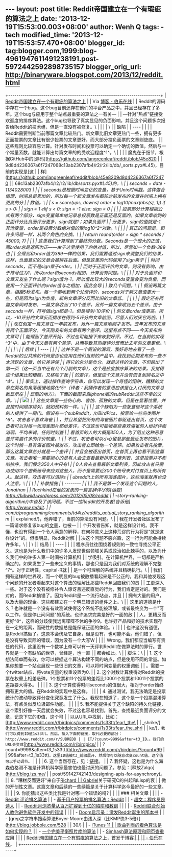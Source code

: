--- layout: post title: Reddit帝国建立在一个有瑕疵的算法之上 date:
'2013-12-19T15:53:00.003+08:00' author: Wenh Q tags: - tech
modified\_time: '2013-12-19T15:53:57.470+08:00' blogger\_id:
tag:blogger.com,1999:blog-4961947611491238191.post-5972442592898735157
blogger\_orig\_url: http://binaryware.blogspot.com/2013/12/reddit.html
---
+--------------------------------------------------------------------------+
| [Reddit帝国建立在一个有瑕疵的算法之上](http://blog.jobbole.com/53406/)   |
| Via [博客 - 伯乐在线](http://blog.jobbole.com/)                          |
| Reddit的源码中存在一个bug。这个bug目前还存在他们的平台产品之中，并且已经存在了多年。这个bug与应用于整个站点最重要的算法之一有关— |
| —针对"热点"链接受欢迎度的排序算法。这个bug也导致了真实显见的负面影响，并且这个问题多次报告给Reddit的技术组，但是一直没有被修复。\ |
|                                                                          |
| \                                                                        |
| 缺陷                                                                     |
| ----                                                                     |
|                                                                          |
| Reddit需要判断当前哪篇文章比较热门。新文章比旧文章更热门一些，拥有更多正面投票的文章比有很少投票的文章更好，而大部分投负面票的文章则垫底。 |
| 这些规则比较容易计算。针对发布时间和投票可以确定一个确切的数值，然后与一个常量系数，就能计算出每篇文章的的受欢迎程度^1^。\ |
|                                                                          |
| 魔鬼在于细节，根据GitHub中的[源码](https://github.com/iangreenleaf/reddit/blob/45e820 |
| 9d8d4236367a6f7247068c13ab2307afb4/r2/r2/lib/db/_sorts.pyx#L45)，目前的实现是[这 |
| 样](https://github.com/iangreenleaf/reddit/blob/45e8209d8d4236367a6f72470 |
| 68c13ab2307afb4/r2/r2/lib/db/_sorts.pyx#L45)的。\                        |
|     seconds = date - 1134028003                                          |
|                                                                          |
| seconds是根据时间变化的变量，基于Unix时间戳。这样做合情理，时间总是累加的，所以每一个新文章发布都较之前发布的文章在时间上拥有更高的分 |
| 数值。\                                                                  |
|     s = score(ups, downs)  order = log10(max(abs(s), 1))  if s > 0:      |
|  sign = 1  elif s < 0:      sign = -1  else:      sign = 0               |
|                                                                          |
| 投票部分计算根据公式有两个部分，sign变量简单地记录总投票数是正面还是反面的。如果文章收到的正面评分比负面评分更多，sign就是1；如果负面评 |
| 分更多，sign的值就是-1.其他变量，order是投票分数绝对值的取log10^2^对数。\ |
|                                                                          |
| 真正的问题是，和许多问题一样，从两个角色的交换。\                        |
|     return round(order + sign * seconds / 45000, 7)                      |
|                                                                          |
| 这里我们计算得到了最终的分数。Seconds是一个很大的正值，而order总是返回为正——由于这里使用了的绝对值，所以，尽管如一个负数-389也 |
| 会得到和order值为389一样的结果，我们需要通过sign来调整我们的结果，这样，负面意见的文章会被排在后面。但是这里的代码使用了sign乘于 |
| 时间seconds，而不是sign乘于order。\                                      |
| 而对于正面评价的文章，则没有影响，由于符号位为1，所以order和seconds相加，计算没有问题。\ |
|                                                                          |
| 对于负面评价文章又发生了什么呢？sign值为-1，所以值比较大的seconds变量会变为负值，而使用一个正面评价的order值与之相加，因此会导 |
| 致几个问题。\                                                            |
| 假设两篇文章，相距5秒发布。每一个都收到两个父母评价，seconds对于新文章值更大一些，但是因为sign为负值，新的文章评分反而比旧的文章低。 |
| \                                                                        |
| 假定还有两篇文章同时发布，一篇文章收到了10个差评，另外一篇文章收到五个差评。由于seconds一样，符号值sign都是-1，但是得到-10评价 |
| 的文章order值更高。所以，-10评分的文章反而排序在得到-5评分的文章前面，尽管人们讨厌它两倍。\ |
|                                                                          |
| 现在假定一篇文章在一年前发布，另外一篇文章刚刚才发布。去年发布的文章有两个正面评分，今天刚发布的文章有两个差评。这里有点不同——今天发布的文章可 |
| 能得到了差评开始，不过也可能接下来收到好评。不过，在当前的实现^3^中，由于今天文章有两个差评，从而导致其热度评分反而比去年的文章更低。\ |
|                                                                          |
| \                                                                        |
| 后续                                                                     |
| ----                                                                     |
|                                                                          |
| 这并不是一个假设的漏洞，我好奇地去看了一些Reddit的公共库的代码是否也应用在他们当前的产品中，我找到近期发布的一些不太活跃的文章，给它差评使 |
| 得它的总分是负分。就是这样的文章，不但跌出了第一页（这一页当中还有几个月前的文章），这个是热度排序算法的结果。我觉得这个结果比较糟糕，又移除了我 |
| 的差评，但是这个文章并没有恢复到排名之中^4^。\                           |
| 事实上，通过操作查询字符串，你可以发现一个奇怪的陷阱，糟糕的文章在莫名的角落缓慢地腐化^5^（译者：我猜作者的意思应该是让人讨厌的文章总数显示在 |
| 显眼的地方）。下面的截图来自iphone版的subReddit这些不幸的文章。\         |
| ![](http://ww3.sinaimg.cn/large/7cc829d3gw1ebm0rx0yprj20ht0a4abt.jpg)\   |
| 这些文章是一些伤心的、害怕、孤独的文章。但是在显著位置，并且按时间顺序排列，就如预料的一样。\ |
|                                                                          |
| 这个缺陷为一些故意破坏这个系统的人提供了一扇门。假设有一个subReddit，/r/BirdPics，投票给一些鸟类图片^6^。攻击者不喜欢海雀 |
| ，并且希望把所有的海雀图片都驱逐出首页，这个攻击者可以对每一张海雀图片都给差评，不过这也可能被那些喜欢海雀的人给好评而消弱。平均来说，任何时刻查 |
| 看首页的人的大概是350人，为了阻止这种恶意差评需要许多的评价较量。\       |
| 不过，攻击者可以小心留意那些最近发布的图片，这个时候一旦有海雀图片被发布，攻击者立即给他一个差评。如果攻击者先投票，那么这篇文章总分就是一个差评 |
| 并且会被逐出首页，在首页上再也看不到这篇文章。攻击者唯一需要担心的是有人会去查看最新排序文章列表，这里投票并不影响排序。我们假定350人中只有1 |
| 0人会去查看最新文章列表，因此攻击者只需用使用10个虚假账号来应对这些人，而不是需要近300个账号来对付首页上的所有人。就这样，攻击者可以清除s |
| ubreddit上的所有海雀图片，这些海雀就再也没人注意。\                      |
| \                                                                        |
| 补救措施                                                                 |
| --------                                                                 |
|                                                                          |
| 我不是第一个发现这个问题的人，Jonathan                                   |
| Rochkind在他的发表的一篇言辞详尽的[话题](http://bibwild.wordpress.com/2012/05/08/reddit |
| -story-ranking-algorithm/)中谈及了该问题。不过一位Reddit的开发者[告诉他](http://www.reddit. |
| com/r/programming/comments/td4tz/reddits_actual_story_ranking_algorithm_ |
| explained/)，他弄错了，当前的算法没有问题。\                             |
| 我在开发者社区发布了一篇请求修复该bug的[文章](https://github.com/reddit/reddit/pull/583)，也被一 |
| 个开发者告知，就是这样设计的。我不懂，也没有得到一个令人满意的解释，在何种意义上这种荒谬的行为将是"就是这样设计"的。但很明显，Reddit对解 |
| 决这个问题不感兴趣，这一行为可能会持续许多年。\                          |
| \                                                                        |
| 结局                                                                     |
| ----                                                                     |
|                                                                          |
| 程序员往往围绕着规则的一致性寻找公平正义。这也是为什么我们中的许多人发现世俗领域关系或政治如此棘手的，以及为什么我们中的许多人第一时间被计算机科 |
| 学吸引。在计算机世界，一切都是严格确定的。如果发生了一些未定义的事情，那也只是因为我们对系统的理解不完整^7^。对于正确性，capital-R就 |
| 是一个可理解的系统并且精确执行。\                                        |
| 我们拥有这样的世界观，而一个明显的bug被散播看起来是不公正的。我和其他发现这个问题的开发者看起来对这个算法的理解比那些Reddit回应我们的员 |
| 工更深入一些。对于这个没有被修补令人惊讶且违反直觉的行为，我们肯定是对的。我们是对的，而Reddit搞错了。因为Reddit是一个流行站点，并且 |
| 拥有大量的用户，以及大量的现金。这些都建立在一个明显错误的组件之上。\    |
| 这里的道德是什么？也许就是一个没有有效测试使得这个系统不能被理解，或者最终变为一个"可以工作，但是停止问问题"的系统。也许追求完美是好的一面的敌 |
| 人，更糟反而更好^8^，这样的分歧使我远离喋喋不休的争吵9。也许好产品和好的技术实现存在一定的距离，而硬性的数据总是能保证正面的体验。\ |
|                                                                          |
| 也许这没有道德，是Reddit搞砸了。这原本会伤及它自身，但是没有，也可能不会。他们错了，但是没有导致实际的错误，因为没有一个大写W |
|                                                                          |
| Wrong。我们都应当编写有责任的代码，这里没有一个数学上帝可以有一天评判Reddit在做算法时的罪行。世界就是一个有缺陷的世界，曾经是，也一直 |
| 都会如此。\                                                              |
| 脚注：\                                                                  |
| 1.  这个想法简单而有效，你可以根据这个算法构建不同的站点，但是使用不同的常量。如果你想要一个站点展现一些很旧的文章，可以将时间变量的权重调低 |
| 。需要一个twitter站点，将vote变量的权重设置为0.                          |
| 2.  这个对数计算使得对Reddit的投票在权重上相差悬殊。1个投票和11个投票的差距比10001个投票和10011个投票的差距要大得多。 |
|                                                                          |
| 3.  这个计算使得时间seconds的值很大，相对于order始终拥有更大的值。在Reddit的实现中是这样。 |
|                                                                          |
| 4.  通过测试，我无法确定是投票统计的波动导致评分变化究竟发生了什么。我现在知道了，这个是一个投票混淆算法，有点类似反垃圾邮件功能。 |
|                                                                          |
| 5.  我不能提供关于这个缺陷的持久化链接，这个索引好像一天后就会失效，不过这也容易找到。首先，查找最近负面评分的文章，记录下它的ID值，这个可 |
| 以从URL中找到，比如：[http://www.reddit.com/r/birdpics/comments/1s33tt/fear\_the\ |
| _shrike/](http://www.reddit.com/r/birdpics/comments/1s33tt/fear_the_shri |
| ke/)`，我们可以得到ID值1s33tt。然后，插入下面的链接，取代必要的部分：http://www.reddit.com/r/SUBREDD |
| IT/?count=9999&after=t3_ID，。我们的URL会变成`[http://www.reddit.com/r/birdpics/ |
| ?count=9999&after=t3\_1s33tt](http://www.reddit.com/r/birdpics/?count=99 |
| 99&after=t3_1s33tt)`。这里ID值被t3_前缀展开，然后你可以随意改变count值，这个值可以手动调节。` |
|                                                                          |
| 6.  这个当然存在，见：[链接](http://www.reddit.com/r/birdpics)。         |
| 7.  我怀疑，这也是为什么海森伯格测不准是计算机科学家最害怕也最讨厌的问题了。参见：[释放Zalgo](http://blog.izs.me/ |
| post/59142742143/designing-apis-for-asynchrony)。                        |
| 8.  "糟糕反而更好"来自于[Richard                                         |
|     Gabriel](http://www.jwz.org/doc/worse-is-better.html)关于研究C的兴起和Lisp的衰 |
| 微的开创性文章。这篇文章和后续的一些续篇是关于计算科学迄今最好的一些文章。 |
|                                                                          |
| 9.  你能猜出这些类比我是针对哪一个错误的吗?                              |
|                                                                          |
| ### 相关文章                                                             |
|                                                                          |
| -   [Reddit 评论排名算法](http://blog.jobbole.com/24473/)                |
| -   [基于用户投票的排名算法：Reddit](http://blog.jobbole.com/15727/)     |
| -   [趣文：程序员是诗人](http://blog.jobbole.com/38316/)                 |
| -   [Reddit月浏览量从百万扩容到十亿的陷阱和教训](http://blog.jobbole.com/47630/) |
|                                                                          |
| -   [Reddit联合创始人教你避免软件开发中的错误](http://blog.jobbole.com/23745/) |
|                                                                          |
| -   [Doom启示录：激发Reddit诞生的那本书](http://blog.jobbole.com/42034/) |
| -   [grep之字符串搜索算法Boyer-Moore由浅入深（比KMP快3-5倍）](http://blog.jobbole.com/528 |
| 30/)                                                                     |
| -   [iTunes 11                                                           |
|     歌曲列表的着色算法是如何实现的？](http://blog.jobbole.com/42748/)    |
| -   [一个完美平衡照片库的算法](http://blog.jobbole.com/46985/)           |
| -   [Simhash算法原理和网页查重应用](http://blog.jobbole.com/21928/)      |
|                                                                          |
| [Reddit帝国建立在一个有瑕疵的算法之上](http://blog.jobbole.com/53406/)，首发于[博客 |
|                                                                          |
| - 伯乐在线](http://blog.jobbole.com/)。                                  |
+--------------------------------------------------------------------------+


